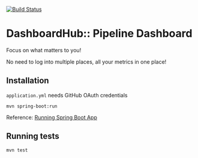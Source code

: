 [![Build Status](https://travis-ci.org/DashboardHub/PipelineDashboard.svg?branch=prototype-v0.3)](https://travis-ci.org/DashboardHub/PipelineDashboard)

# DashboardHub:: Pipeline Dashboard

Focus on what matters to you!

No need to log into multiple places, all your metrics in one place!

## Installation

`application.yml` needs GitHub OAuth credentials

`mvn spring-boot:run`

Reference: [Running Spring Boot App](https://docs.spring.io/spring-boot/docs/current/reference/html/using-boot-running-your-application.html#using-boot-running-from-an-ide)

## Running tests

`mvn test`

